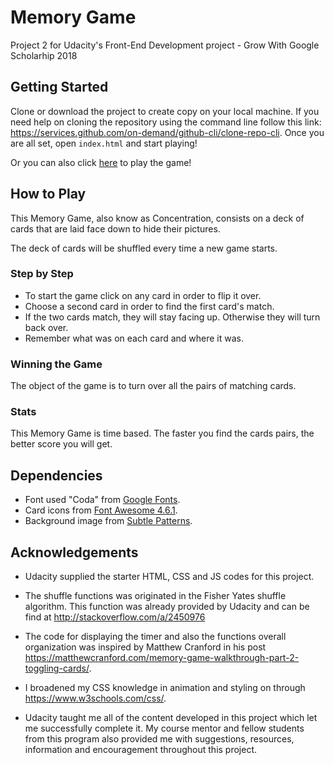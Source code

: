 # Memory Game

Project 2 for Udacity's Front-End Development project - Grow With Google Scholarhip 2018

## Getting Started

Clone or download the project to create copy on your local machine. If you need help on cloning the repository using the command line follow this link: https://services.github.com/on-demand/github-cli/clone-repo-cli. Once you are all set, open `index.html` and start playing!

Or you can also click [here](https://lseljak92.github.io/memory-game/) to play the game!

## How to Play

This Memory Game, also know as Concentration, consists on a deck of cards that are laid face down to hide their pictures.

The deck of cards will be shuffled every time a new game starts.

### Step by Step

* To start the game click on any card in order to flip it over.
* Choose a second card in order to find the first card's match.
* If the two cards match, they will stay facing up. Otherwise they will turn back over.
* Remember what was on each card and where it was.

### Winning the Game

The object of the game is to turn over all the pairs of matching cards.

### Stats

This Memory Game is time based. The faster you find the cards pairs, the better score you will get.

## Dependencies

* Font used "Coda" from [Google Fonts](https://fonts.googleapis.com/css?family=Coda).
* Card icons from [Font Awesome 4.6.1](https://maxcdn.bootstrapcdn.com/font-awesome/4.6.1/css/font-awesome.min.css).
* Background image from [Subtle Patterns](https://www.toptal.com/designers/subtlepatterns/geometry-2/).


## Acknowledgements

* Udacity supplied the starter HTML, CSS and JS codes for this project.

* The shuffle functions was originated in the Fisher Yates shuffle algorithm. This function was already provided by Udacity and can be find at http://stackoverflow.com/a/2450976

* The code for displaying the timer and also the functions overall organization was inspired by Matthew Cranford in his post https://matthewcranford.com/memory-game-walkthrough-part-2-toggling-cards/.

* I broadened my CSS knowledge in animation and styling on through https://www.w3schools.com/css/.

* Udacity taught me all of the content developed in this project which let me successfully complete it. My course mentor and fellow students from this program also provided me with suggestions, resources, information and encouragement throughout this project.
